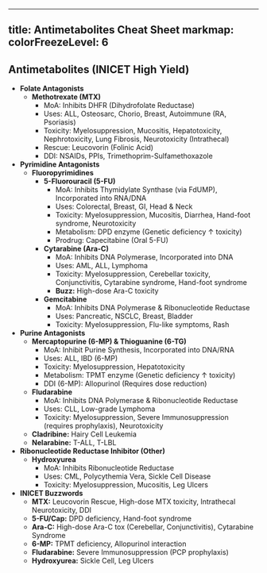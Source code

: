 
---
title: Antimetabolites Cheat Sheet
markmap:
  colorFreezeLevel: 6
---

## Antimetabolites (INICET High Yield)

- **Folate Antagonists**
  - **Methotrexate (MTX)**
    - MoA: Inhibits DHFR (Dihydrofolate Reductase)
    - Uses: ALL, Osteosarc, Chorio, Breast, Autoimmune (RA, Psoriasis)
    - Toxicity: Myelosuppression, Mucositis, Hepatotoxicity, Nephrotoxicity, Lung Fibrosis, Neurotoxicity (Intrathecal)
    - Rescue: Leucovorin (Folinic Acid)
    - DDI: NSAIDs, PPIs, Trimethoprim-Sulfamethoxazole
- **Pyrimidine Antagonists**
  - **Fluoropyrimidines**
    - **5-Fluorouracil (5-FU)**
      - MoA: Inhibits Thymidylate Synthase (via FdUMP), Incorporated into RNA/DNA
      - Uses: Colorectal, Breast, GI, Head & Neck
      - Toxicity: Myelosuppression, Mucositis, Diarrhea, Hand-foot syndrome, Neurotoxicity
      - Metabolism: DPD enzyme (Genetic deficiency ↑ toxicity)
      - Prodrug: Capecitabine (Oral 5-FU)
    - **Cytarabine (Ara-C)**
      - MoA: Inhibits DNA Polymerase, Incorporated into DNA
      - Uses: AML, ALL, Lymphoma
      - Toxicity: Myelosuppression, Cerebellar toxicity, Conjunctivitis, Cytarabine syndrome, Hand-foot syndrome
      - **Buzz:** High-dose Ara-C toxicity
    - **Gemcitabine**
      - MoA: Inhibits DNA Polymerase & Ribonucleotide Reductase
      - Uses: Pancreatic, NSCLC, Breast, Bladder
      - Toxicity: Myelosuppression, Flu-like symptoms, Rash
- **Purine Antagonists**
  - **Mercaptopurine (6-MP) & Thioguanine (6-TG)**
    - MoA: Inhibit Purine Synthesis, Incorporated into DNA/RNA
    - Uses: ALL, IBD (6-MP)
    - Toxicity: Myelosuppression, Hepatotoxicity
    - Metabolism: TPMT enzyme (Genetic deficiency ↑ toxicity)
    - DDI (6-MP): Allopurinol (Requires dose reduction)
  - **Fludarabine**
    - MoA: Inhibits DNA Polymerase & Ribonucleotide Reductase
    - Uses: CLL, Low-grade Lymphoma
    - Toxicity: Myelosuppression, Severe Immunosuppression (requires prophylaxis), Neurotoxicity
  - **Cladribine:** Hairy Cell Leukemia
  - **Nelarabine:** T-ALL, T-LBL
- **Ribonucleotide Reductase Inhibitor (Other)**
  - **Hydroxyurea**
    - MoA: Inhibits Ribonucleotide Reductase
    - Uses: CML, Polycythemia Vera, Sickle Cell Disease
    - Toxicity: Myelosuppression, Mucositis, Leg Ulcers
- **INICET Buzzwords**
  - **MTX:** Leucovorin Rescue, High-dose MTX toxicity, Intrathecal Neurotoxicity, DDI
  - **5-FU/Cap:** DPD deficiency, Hand-foot syndrome
  - **Ara-C:** High-dose Ara-C tox (Cerebellar, Conjunctivitis), Cytarabine Syndrome
  - **6-MP:** TPMT deficiency, Allopurinol interaction
  - **Fludarabine:** Severe Immunosuppression (PCP prophylaxis)
  - **Hydroxyurea:** Sickle Cell, Leg Ulcers
